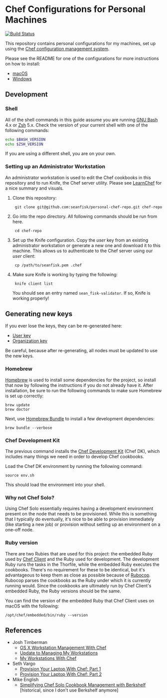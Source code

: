 # Chef Configurations for Personal Machines

[![Build Status](https://travis-ci.org/seanfisk/personal-chef-repo.png)](https://travis-ci.org/seanfisk/personal-chef-repo)

This repository contains personal configurations for my machines, set up using the [Chef configuration management system][chef].

[chef]: http://www.getchef.com/

Please see the README for one of the configurations for more instructions on how to install:

* [macOS](https://github.com/seanfisk/personal-chef-repo/tree/master/config/macos)
* [Windows](https://github.com/seanfisk/personal-chef-repo/tree/master/config/windows)

## Development

### Shell

All of the shell commands in this guide assume you are running [GNU Bash][] 4.x or [Zsh][] 5.x. Check the version of your current shell with one of the following commands:

```bash
echo $BASH_VERSION
echo $ZSH_VERSION
```

If you are using a different shell, you are on your own.

### Setting up an Administrator Workstation

An administrator workstation is used to edit the Chef cookbooks in this repository and to run Knife, the Chef server utility. Please see [LearnChef](https://learn.chef.io/manage-a-node/windows/) for a nice summary and visuals.

1. Clone this repository:

        git clone git@github.com:seanfisk/personal-chef-repo.git chef-repo

1. Go into the repo directory. All following commands should be run from here.

        cd chef-repo

1. Set up the Knife configuration. Copy the *user* key from an existing administrator workstation or generate a new one and download it to this machine. This allows us to authenticate to the Chef server using our *user* client:

        cp /path/to/seanfisk.pem .chef

1. Make sure Knife is working by typing the following:

        knife client list

    You should see an entry named `sean_fisk-validator`. If so, Knife is working properly!

## Generating new keys

If you ever lose the keys, they can be re-generated here:

* [User key](https://www.chef.io/account/password)
* [Organization key](https://manage.chef.io/organizations)

Be careful, because after re-generating, all nodes must be updated to use the new keys.

### Homebrew

[Homebrew][] is used to install some dependencies for the project, so install that now by following the instructions if you do not already have it. After installation, be sure to run the following commands to make sure Homebrew is set up correctly:

    brew update
    brew doctor

Next, use [Homebrew Bundle][] to install a few development dependencies:

    brew bundle --verbose

### Chef Development Kit

The previous command installs the [Chef Development Kit][] (Chef DK), which includes many things we need in order to develop Chef cookbooks.

Load the Chef DK environment by running the following command:

    source env.sh

This should load the environment into your shell.

### Why not Chef Solo?

Using Chef Solo essentially requires having a development environment present on the node that needs to be provisioned. While this is something that I typically do eventually, it's nice to be able to provision immediately (like starting a new job) or provision without setting up an environment on a one-off node.

### Ruby version

There are two Rubies that are used for this project: the embedded Ruby used by [Chef Client][] and the Ruby used for development. The development Ruby runs the tasks in the Thorfile, while the embedded Ruby executes the cookbooks. There's no requirement for these to be identical, but it's advantageous to keep them as close as possible because of [Rubocop][]. Rubocop parses the cookbooks as the Ruby under which it is currently running would. Since the cookbooks are ultimately run by Chef Client's embedded Ruby, the Ruby versions should be the same.

You can find the version of the embedded Ruby that Chef Client uses on macOS with the following:

    /opt/chef/embedded/bin/ruby --version

## References

* Josh Timberman
    * [OS X Workstation Management With Chef](http://jtimberman.housepub.org/blog/2012/07/29/os-x-workstation-management-with-chef/)
    * [Update to Managing My Workstations](http://jtimberman.housepub.org/blog/2011/09/04/update-to-managing-my-workstations/)
    * [My Workstations With Chef](http://jtimberman.housepub.org/blog/2011/04/03/managing-my-workstations-with-chef/)
* Seth Vargo
    * [Provision Your Laptop With Chef: Part 1](http://technology.customink.com/blog/2012/05/28/provision-your-laptop-with-chef-part-1/)
    * [Provision Your Laptop With Chef: Part 2](http://technology.customink.com/blog/2012/07/30/provision-your-laptop-with-chef-part-2/)
* Mike English
    * [Simplifying Chef Solo Cookbook Management with Berkshelf](http://spin.atomicobject.com/2013/01/03/berks-simplifying-chef-solo-cookbook-management-with-berkshelf/) [historical, since I don't use Berkshelf anymore]

[Chef Client]: https://docs.chef.io/chef_client.html
[Chef Development Kit]: https://docs.chef.io/about_chefdk.html
[GNU Bash]: https://www.gnu.org/software/bash/
[Homebrew Bundle]: https://github.com/Homebrew/homebrew-bundle
[Homebrew]: https://brew.sh/
[Rubocop]: https://github.com/bbatsov/rubocop
[Zsh]: http://www.zsh.org/
